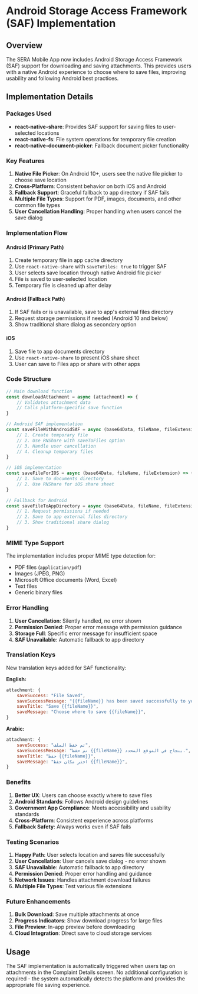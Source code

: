 # Android Storage Access Framework (SAF) Implementation

## Overview

The SERA Mobile App now includes Android Storage Access Framework (SAF) support for downloading and saving attachments. This provides users with a native Android experience to choose where to save files, improving usability and following Android best practices.

## Implementation Details

### Packages Used

- **react-native-share**: Provides SAF support for saving files to user-selected locations
- **react-native-fs**: File system operations for temporary file creation
- **react-native-document-picker**: Fallback document picker functionality

### Key Features

1. **Native File Picker**: On Android 10+, users see the native file picker to choose save location
2. **Cross-Platform**: Consistent behavior on both iOS and Android
3. **Fallback Support**: Graceful fallback to app directory if SAF fails
4. **Multiple File Types**: Support for PDF, images, documents, and other common file types
5. **User Cancellation Handling**: Proper handling when users cancel the save dialog

### Implementation Flow

#### Android (Primary Path)
1. Create temporary file in app cache directory
2. Use `react-native-share` with `saveToFiles: true` to trigger SAF
3. User selects save location through native Android file picker
4. File is saved to user-selected location
5. Temporary file is cleaned up after delay

#### Android (Fallback Path)
1. If SAF fails or is unavailable, save to app's external files directory
2. Request storage permissions if needed (Android 10 and below)
3. Show traditional share dialog as secondary option

#### iOS
1. Save file to app documents directory
2. Use `react-native-share` to present iOS share sheet
3. User can save to Files app or share with other apps

### Code Structure

```javascript
// Main download function
const downloadAttachment = async (attachment) => {
    // Validates attachment data
    // Calls platform-specific save function
}

// Android SAF implementation
const saveFileWithAndroidSAF = async (base64Data, fileName, fileExtension) => {
    // 1. Create temporary file
    // 2. Use RNShare with saveToFiles option
    // 3. Handle user cancellation
    // 4. Cleanup temporary files
}

// iOS implementation
const saveFileForIOS = async (base64Data, fileName, fileExtension) => {
    // 1. Save to documents directory
    // 2. Use RNShare for iOS share sheet
}

// Fallback for Android
const saveFileToAppDirectory = async (base64Data, fileName, fileExtension) => {
    // 1. Request permissions if needed
    // 2. Save to app external files directory
    // 3. Show traditional share dialog
}
```

### MIME Type Support

The implementation includes proper MIME type detection for:
- PDF files (`application/pdf`)
- Images (JPEG, PNG)
- Microsoft Office documents (Word, Excel)
- Text files
- Generic binary files

### Error Handling

1. **User Cancellation**: Silently handled, no error shown
2. **Permission Denied**: Proper error message with permission guidance
3. **Storage Full**: Specific error message for insufficient space
4. **SAF Unavailable**: Automatic fallback to app directory

### Translation Keys

New translation keys added for SAF functionality:

**English:**
```javascript
attachment: {
    saveSuccess: "File Saved",
    saveSuccessMessage: "{{fileName}} has been saved successfully to your selected location.",
    saveTitle: "Save {{fileName}}",
    saveMessage: "Choose where to save {{fileName}}",
}
```

**Arabic:**
```javascript
attachment: {
    saveSuccess: "تم حفظ الملف",
    saveSuccessMessage: "تم حفظ {{fileName}} بنجاح في الموقع المحدد.",
    saveTitle: "حفظ {{fileName}}",
    saveMessage: "اختر مكان حفظ {{fileName}}",
}
```

### Benefits

1. **Better UX**: Users can choose exactly where to save files
2. **Android Standards**: Follows Android design guidelines
3. **Government App Compliance**: Meets accessibility and usability standards
4. **Cross-Platform**: Consistent experience across platforms
5. **Fallback Safety**: Always works even if SAF fails

### Testing Scenarios

1. **Happy Path**: User selects location and saves file successfully
2. **User Cancellation**: User cancels save dialog - no error shown
3. **SAF Unavailable**: Automatic fallback to app directory
4. **Permission Denied**: Proper error handling and guidance
5. **Network Issues**: Handles attachment download failures
6. **Multiple File Types**: Test various file extensions

### Future Enhancements

1. **Bulk Download**: Save multiple attachments at once
2. **Progress Indicators**: Show download progress for large files
3. **File Preview**: In-app preview before downloading
4. **Cloud Integration**: Direct save to cloud storage services

## Usage

The SAF implementation is automatically triggered when users tap on attachments in the Complaint Details screen. No additional configuration is required - the system automatically detects the platform and provides the appropriate file saving experience. 